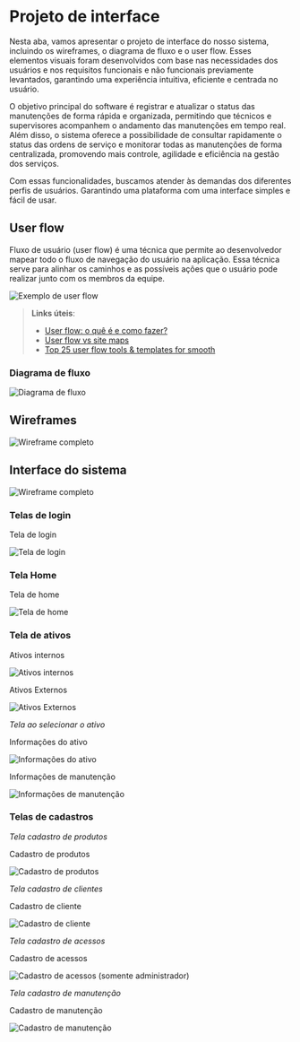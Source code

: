 
# Projeto de interface

Nesta aba, vamos apresentar o projeto de interface do nosso sistema, incluindo os wireframes, o diagrama de fluxo e o user flow. Esses elementos visuais foram desenvolvidos com base nas necessidades dos usuários e nos requisitos funcionais e não funcionais previamente levantados, garantindo uma experiência intuitiva, eficiente e centrada no usuário.

O objetivo principal do software é registrar e atualizar o status das manutenções de forma rápida e organizada, permitindo que técnicos e supervisores acompanhem o andamento das manutenções em tempo real. Além disso, o sistema oferece a possibilidade de consultar rapidamente o status das ordens de serviço e monitorar todas as manutenções de forma centralizada, promovendo mais controle, agilidade e eficiência na gestão dos serviços.

Com essas funcionalidades, buscamos atender às demandas dos diferentes perfis de usuários. Garantindo uma plataforma com uma interface simples e fácil de usar.
 ## User flow

Fluxo de usuário (user flow) é uma técnica que permite ao desenvolvedor mapear todo o fluxo de navegação do usuário na aplicação. Essa técnica serve para alinhar os caminhos e as possíveis ações que o usuário pode realizar junto com os membros da equipe.

![Exemplo de user flow](images/user_flow.jpg)

> **Links úteis**:
> - [User flow: o quê é e como fazer?](https://medium.com/7bits/fluxo-de-usu%C3%A1rio-user-flow-o-que-%C3%A9-como-fazer-79d965872534)
> - [User flow vs site maps](http://designr.com.br/sitemap-e-user-flow-quais-as-diferencas-e-quando-usar-cada-um/)
> - [Top 25 user flow tools & templates for smooth](https://www.mockplus.com/blog/post/user-flow-tools)

### Diagrama de fluxo

![Diagrama de fluxo](images/Diagrama_de_fluxo.png)

## Wireframes


![Wireframe completo](images/Wireframe_completo.png)
 



## Interface do sistema

![Wireframe completo](images/Wireframe_completo.png)



###  Telas de login

Tela de login

![Tela de login](images/Login.png)


### Tela Home

Tela de home

![Tela de home](images/Home.png)


### Tela de ativos 

Ativos internos

![Ativos internos](images/AtivosInternos.png)

Ativos Externos

![Ativos Externos](images/AtivosExternos.png)


*Tela ao selecionar o ativo*

Informações do ativo

![Informações do ativo](images/InfoAtivo.png)


Informações de manutenção

![Informações de manutenção](images/InfoManutencao.png)


### Telas de cadastros

*Tela cadastro de produtos*

Cadastro de produtos

![Cadastro de produtos](images/CadastroProd.png)


*Tela cadastro de clientes*

Cadastro de cliente

![Cadastro de cliente](images/CadastroCliente.png)


*Tela cadastro de acessos*

Cadastro de acessos

![Cadastro de acessos (somente administrador)](images/CadastroAcesso.png)


*Tela cadastro de manutenção*

Cadastro de manutenção

![Cadastro de manutenção](images/CadastroManutencao.png)
